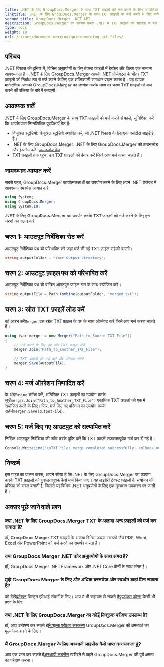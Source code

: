 ```yaml
---
title: .NET के लिए GroupDocs.Merger के साथ TXT फ़ाइलों को मर्ज करने के लिए मार्गदर्शिका
linktitle: .NET के लिए GroupDocs.Merger के साथ TXT फ़ाइलों को मर्ज करने के लिए मार्गदर्शिका
second_title: GroupDocs.Merger .NET API
description: GroupDocs.Merger का उपयोग करके .NET में TXT फ़ाइलों को सहजता से मर्ज करें। डेवलपर्स के लिए चरण-दर-चरण मार्गदर्शिका। दस्तावेज़ीकरण और सहायता उपलब्ध है।
type: docs
weight: 18
url: /hi/net/document-merging/guide-merging-txt-files/
---
```

## परिचय
.NET विकास की दुनिया में, विभिन्न अनुप्रयोगों के लिए टेक्स्ट फ़ाइलों में हेरफेर और विलय एक सामान्य आवश्यकता है। .NET के लिए GroupDocs.Merger आपके .NET प्रोजेक्ट्स के भीतर TXT फ़ाइलों को निर्बाध रूप से मर्ज करने के लिए एक शक्तिशाली समाधान प्रदान करता है। यह व्यापक मार्गदर्शिका आपको GroupDocs.Merger का उपयोग करके चरण दर चरण TXT फ़ाइलों को मर्ज करने की प्रक्रिया के बारे में बताएगी।
## आवश्यक शर्तें
.NET के लिए GroupDocs.Merger के साथ TXT फ़ाइलों को मर्ज करने से पहले, सुनिश्चित करें कि आपके पास निम्नलिखित पूर्वापेक्षाएँ सेट हैं:
- विजुअल स्टूडियो: विजुअल स्टूडियो स्थापित करें, जो .NET विकास के लिए एक पसंदीदा आईडीई है।
-  .NET के लिए GroupDocs.Merger: .NET के लिए GroupDocs.Merger को डाउनलोड और इंस्टॉल करें।[डाउनलोड पेज](https://releases.groupdocs.com/merger/net/).
- TXT फ़ाइलों तक पहुंच: उन TXT फ़ाइलों को तैयार करें जिन्हें आप मर्ज करना चाहते हैं।

## नामस्थान आयात करें
सबसे पहले, GroupDocs.Merger कार्यात्मकताओं का उपयोग करने के लिए अपने .NET प्रोजेक्ट में आवश्यक नेमस्पेस आयात करें:
```csharp
using System; 
using GroupDocs.Merger;
using System.IO;
```

.NET के लिए GroupDocs.Merger का उपयोग करके TXT फ़ाइलों को मर्ज करने के लिए इन चरणों का पालन करें:
## चरण 1: आउटपुट निर्देशिका सेट करें
आउटपुट निर्देशिका पथ को परिभाषित करें जहां मर्ज की गई TXT फ़ाइल सहेजी जाएगी।
```csharp
string outputFolder = "Your Output Directory";
```
## चरण 2: आउटपुट फ़ाइल पथ को परिभाषित करें
आउटपुट निर्देशिका पथ को वांछित आउटपुट फ़ाइल नाम के साथ संयोजित करें।
```csharp
string outputFile = Path.Combine(outputFolder, "merged.txt");
```
## चरण 3: स्रोत TXT फ़ाइलें लोड करें
 को आरंभ करें`Merger` उस स्रोत TXT फ़ाइल के पथ के साथ ऑब्जेक्ट करें जिसे आप मर्ज करना चाहते हैं।
```csharp
using (var merger = new Merger("Path_to_Source_TXT_File"))
{
    // मर्ज करने के लिए एक और TXT फ़ाइल जोड़ें
    merger.Join("Path_to_Another_TXT_File");
    
    // TXT फ़ाइलों को मर्ज करें और परिणाम सहेजें
    merger.Save(outputFile);
}
```
## चरण 4: मर्ज ऑपरेशन निष्पादित करें
 के अंदर`using` ब्लॉक करें, अतिरिक्त TXT फ़ाइलों का उपयोग करके जुड़ें`merger.Join("Path_to_Another_TXT_File")` एकाधिक TXT फ़ाइलों को एक में संयोजित करने के लिए। फिर, मर्ज किए गए परिणाम का उपयोग करके सहेजें`merger.Save(outputFile)`.
## चरण 5: मर्ज किए गए आउटपुट को सत्यापित करें
निर्दिष्ट आउटपुट निर्देशिका की जाँच करके पुष्टि करें कि TXT फ़ाइलें सफलतापूर्वक मर्ज कर दी गई हैं।
```csharp
Console.WriteLine("\nTXT files merge completed successfully. \nCheck output in {0}", outputFolder);
```

## निष्कर्ष
इस गाइड का पालन करके, आपने सीखा है कि .NET के लिए GroupDocs.Merger का उपयोग करके TXT फ़ाइलों को कुशलतापूर्वक कैसे मर्ज किया जाए। यह लाइब्रेरी टेक्स्ट फ़ाइलों के संयोजन की प्रक्रिया को सरल बनाती है, जिससे यह विभिन्न .NET अनुप्रयोगों के लिए एक मूल्यवान उपकरण बन जाती है।

## अक्सर पूछे जाने वाले प्रश्न
### क्या .NET के लिए GroupDocs.Merger TXT के अलावा अन्य फ़ाइलों को मर्ज कर सकता है?
हाँ, GroupDocs.Merger TXT फ़ाइलों के अलावा विभिन्न फ़ाइल स्वरूपों जैसे PDF, Word, Excel और PowerPoint को मर्ज करने का समर्थन करता है।
### क्या GroupDocs.Merger .NET कोर अनुप्रयोगों के साथ संगत है?
हाँ, GroupDocs.Merger .NET Framework और .NET Core दोनों के साथ संगत है।
### मुझे GroupDocs.Merger के लिए और अधिक दस्तावेज़ और समर्थन कहां मिल सकता है?
 को देखें[प्रलेखन](https://reference.groupdocs.com/merger/net/) विस्तृत एपीआई संदर्भों के लिए। आप से भी सहायता ले सकते हैं[ग्रुपडॉक्स फोरम](https://forum.groupdocs.com/c/merger/32) किसी भी प्रश्न के लिए.
### क्या .NET के लिए GroupDocs.Merger का कोई निःशुल्क परीक्षण उपलब्ध है?
 हाँ, आप अन्वेषण कर सकते हैं[निःशुल्क परीक्षण संस्करण](https://releases.groupdocs.com/) GroupDocs.Merger की क्षमताओं का मूल्यांकन करने के लिए।
### मैं GroupDocs.Merger के लिए अस्थायी लाइसेंस कैसे प्राप्त कर सकता हूं?
 आप एक प्राप्त कर सकते हैं[अस्थायी लाइसेंस](https://purchase.groupdocs.com/temporary-license/) खरीदने से पहले GroupDocs.Merger की पूरी क्षमता का परीक्षण करना।